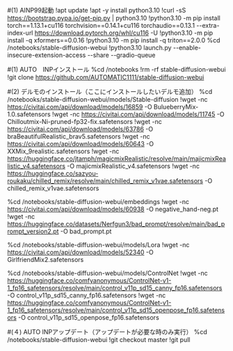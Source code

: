 #(1) AINP99起動
!apt update
!apt -y install python3.10
!curl -sS https://bootstrap.pypa.io/get-pip.py | python3.10
!python3.10 -m pip install torch==1.13.1+cu116 torchvision==0.14.1+cu116 torchaudio==0.13.1 --extra-index-url https://download.pytorch.org/whl/cu116 -U
!python3.10 -m pip install -q xformers==0.0.16
!python3.10 -m pip install -q triton==2.0.0
%cd /notebooks/stable-diffusion-webui
!python3.10 launch.py --enable-insecure-extension-access --share --gradio-queue

#(1) AUTO　INPインストール
%cd /notebooks
!rm -rf stable-diffusion-webui
!git clone https://github.com/AUTOMATIC1111/stable-diffusion-webui

#(2) デルモのインストール（ここにインストールしたいデルモ追加）
%cd /notebooks/stable-diffusion-webui/models/Stable-diffusion
!wget -nc https://civitai.com/api/download/models/16859 -O BulueberryMix-1.0.safetensors
!wget -nc https://civitai.com/api/download/models/11745 -O Chilloutmix-Ni-pruned-fp32-fix.safetensors
!wget -nc https://civitai.com/api/download/models/63786 -O braBeautifulRealistic_brav5.safetensors
!wget -nc https://civitai.com/api/download/models/60643 -O XXMix_9realistic.safetensors
!wget -nc https://huggingface.co/jtamph/magicmixRealistic/resolve/main/majicmixRealistic_v4.safetensors -O majicmixRealistic_v4.safetensors
!wget -nc https://huggingface.co/sazyou-roukaku/chilled_remix/resolve/main/chilled_remix_v1vae.safetensors -O chilled_remix_v1vae.safetensors

%cd /notebooks/stable-diffusion-webui/embeddings
!wget -nc https://civitai.com/api/download/models/60938 -O negative_hand-neg.pt
!wget -nc https://huggingface.co/datasets/Nerfgun3/bad_prompt/resolve/main/bad_prompt_version2.pt -O bad_prompt.pt

%cd /notebooks/stable-diffusion-webui/models/Lora
!wget -nc https://civitai.com/api/download/models/52340 -O GirlfriendMix2.safetensors

%cd /notebooks/stable-diffusion-webui/models/ControlNet
!wget -nc https://huggingface.co/comfyanonymous/ControlNet-v1-1_fp16_safetensors/resolve/main/control_v11p_sd15_canny_fp16.safetensors -O control_v11p_sd15_canny_fp16.safetensors
!wget -nc https://huggingface.co/comfyanonymous/ControlNet-v1-1_fp16_safetensors/resolve/main/control_v11p_sd15_openpose_fp16.safetensors -O control_v11p_sd15_openpose_fp16.safetensors


#(４) AUTO INPアップデート（アップデートが必要な時のみ実行）
%cd /notebooks/stable-diffusion-webui
!git checkout master
!git pull
